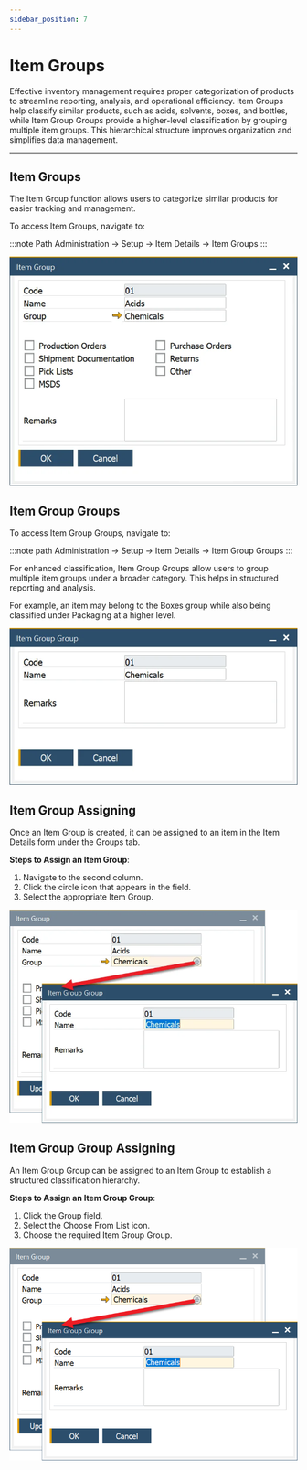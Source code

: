 ```yaml
---
sidebar_position: 7
---
```


# Item Groups

Effective inventory management requires proper categorization of products to streamline reporting, analysis, and operational efficiency. Item Groups help classify similar products, such as acids, solvents, boxes, and bottles, while Item Group Groups provide a higher-level classification by grouping multiple item groups. This hierarchical structure improves organization and simplifies data management.

---

## Item Groups

The Item Group function allows users to categorize similar products for easier tracking and management.

To access Item Groups, navigate to:

:::note Path
    Administration → Setup → Item Details → Item Groups
:::

![Item Group](./media/item-groups/item-group.webp)

## Item Group Groups

To access Item Group Groups, navigate to:

:::note path
    Administration → Setup → Item Details → Item Group Groups
:::

For enhanced classification, Item Group Groups allow users to group multiple item groups under a broader category. This helps in structured reporting and analysis.

For example, an item may belong to the Boxes group while also being classified under Packaging at a higher level.

![Item Group Groups](./media/item-groups/item-group-groups.webp)

## Item Group Assigning

Once an Item Group is created, it can be assigned to an item in the Item Details form under the Groups tab.

**Steps to Assign an Item Group**:

1. Navigate to the second column.
2. Click the circle icon that appears in the field.
3. Select the appropriate Item Group.

![Assigning](./media/item-groups/groups-assigning-item-groups.webp)

## Item Group Group Assigning

An Item Group Group can be assigned to an Item Group to establish a structured classification hierarchy.

**Steps to Assign an Item Group Group**:

1. Click the Group field.
2. Select the Choose From List icon.
3. Choose the required Item Group Group.

![Assigning](./media/item-groups/groups-assigning-item-groups.png)
